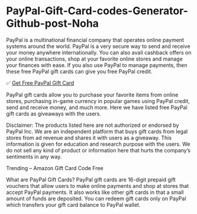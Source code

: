 # PayPal-Gift-Card-codes-Generator-Github-post-Noha

PayPal is a multinational financial company that operates online payment systems around the world. PayPal is a very secure way to send and receive your money anywhere internationally. You can also avail cashback offers on your online transactions, shop at your favorite  online stores and manage your finances with ease. If you also use PayPal to manage payments, then these free PayPal gift cards can give you free PayPal credit.

✅ [Get Free PayPal Gift Card](https://cash.megaofferus.xyz/)

PayPal gift cards allow you to purchase your favorite items from online stores, purchasing in-game currency in popular games using PayPal credit, send and receive money, and much more. Here we have listed free PayPal gift cards as giveaways with the users.


Disclaimer: The products listed here are not authorized or endorsed by PayPal Inc. We are an independent platform that buys gift cards from legal stores from ad revenue and shares it with users as a giveaway. This information is given for education and research purpose with the users. We do not sell any kind of product or information here that hurts the company’s sentiments in any way.

Trending – Amazon Gift Card Code Free

What are PayPal Gift Cards?
PayPal gift cards are 16-digit prepaid gift vouchers that allow users to make online payments and shop at stores that accept PayPal payments. It also works like other gift cards in that a small amount of funds are deposited. You can redeem gift cards only on PayPal which transfers your gift card balance to PayPal wallet.
